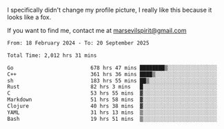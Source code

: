 I specifically didn't change my profile picture, I really like this because it looks like a fox.

If you want to find me, contact me at marsevilspirit@gmail.com

<!--START_SECTION:waka-->

```txt
From: 18 February 2024 - To: 20 September 2025

Total Time: 2,012 hrs 31 mins

Go                         678 hrs 47 mins ████████▒░░░░░░░░░░░░░░░░   33.73 %
C++                        361 hrs 36 mins ████▒░░░░░░░░░░░░░░░░░░░░   17.97 %
sh                         183 hrs 55 mins ██▒░░░░░░░░░░░░░░░░░░░░░░   09.14 %
Rust                       82 hrs 3 mins   █░░░░░░░░░░░░░░░░░░░░░░░░   04.08 %
C                          53 hrs 55 mins  ▓░░░░░░░░░░░░░░░░░░░░░░░░   02.68 %
Markdown                   51 hrs 58 mins  ▓░░░░░░░░░░░░░░░░░░░░░░░░   02.58 %
Clojure                    40 hrs 38 mins  ▓░░░░░░░░░░░░░░░░░░░░░░░░   02.02 %
YAML                       31 hrs 13 mins  ▒░░░░░░░░░░░░░░░░░░░░░░░░   01.55 %
Bash                       19 hrs 51 mins  ▒░░░░░░░░░░░░░░░░░░░░░░░░   00.99 %
```

<!--END_SECTION:waka-->

